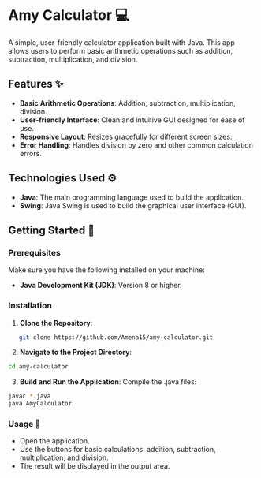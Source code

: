 # Amy Calculator 💻

A simple, user-friendly calculator application built with Java. This app allows users to perform basic arithmetic operations such as addition, subtraction, multiplication, and division.

## Features ✨

- **Basic Arithmetic Operations**: Addition, subtraction, multiplication, division.
- **User-friendly Interface**: Clean and intuitive GUI designed for ease of use.
- **Responsive Layout**: Resizes gracefully for different screen sizes.
- **Error Handling**: Handles division by zero and other common calculation errors.

## Technologies Used ⚙️

- **Java**: The main programming language used to build the application.
- **Swing**: Java Swing is used to build the graphical user interface (GUI).


## Getting Started 🚀

### Prerequisites

Make sure you have the following installed on your machine:

- **Java Development Kit (JDK)**: Version 8 or higher.

### Installation

1. **Clone the Repository**:
```bash
   git clone https://github.com/Amena15/amy-calculator.git
```
2. **Navigate to the Project Directory**:
```bash
cd amy-calculator
```
3. **Build and Run the Application**:
Compile the .java files:
```bash
javac *.java
java AmyCalculator
```

### Usage 📱
- Open the application.
- Use the buttons for basic calculations: addition, subtraction, multiplication, and division.
- The result will be displayed in the output area.
